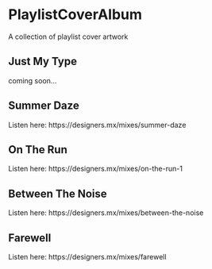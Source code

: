 # PlaylistCoverAlbum
A collection of playlist cover artwork 

<h2>Just My Type</h2>
coming soon... 

<h2>Summer Daze</h2>
Listen here: https://designers.mx/mixes/summer-daze

<h2>On The Run</h2>
Listen here: https://designers.mx/mixes/on-the-run-1 

<h2>Between The Noise</h2>
Listen here: https://designers.mx/mixes/between-the-noise 

<h2>Farewell</h2>
Listen here: https://designers.mx/mixes/farewell

